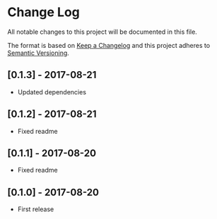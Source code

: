 # Change Log
All notable changes to this project will be documented in this file.

The format is based on [Keep a Changelog](http://keepachangelog.com/)
and this project adheres to [Semantic Versioning](http://semver.org/).

## [0.1.3] - 2017-08-21
- Updated dependencies

## [0.1.2] - 2017-08-21
- Fixed readme

## [0.1.1] - 2017-08-20
- Fixed readme

## [0.1.0] - 2017-08-20
- First release